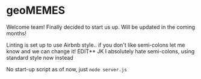 # geoMEMES

Welcome team! Finally decided to start us up. Will be updated in the coming months! 

Linting is set up to use Airbnb style.. if you don't like semi-colons let me know and we can change it! EDIT** JK I absolutely hate semi-colons, using standard style now instead

No start-up script as of now, just ```node server.js``` 
